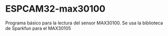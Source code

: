 # ESPCAM32-max30100
Programa básico para la lectura del sensor MAX30100. Se usa la biblioteca de Sparkfun para el MAX30105
